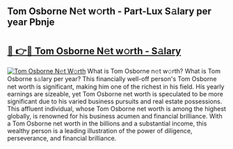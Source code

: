 ## Tom Osborne N𝚎t w𝚘rth - Part-Lux S𝚊lary per year Pbnje

# <h2><a href="http://gc1n7c.nevu.top/?p=Tom+Osborne">🔗 👉🔴 Tom Osborne N𝚎t w𝚘rth - S𝚊lary</a></h2>

[![Tom Osborne N𝚎t W𝚘rth](https://i.imgur.com/Oavwk0R.jpeg)](http://gc1n7c.nevu.top/?p=Tom+Osborne)
What is Tom Osborne n𝚎t w𝚘rth? What is Tom Osborne s𝚊lary per year?
This financially well-off person's Tom Osborne net worth is significant, making him one of the richest in his field. His yearly earnings are sizeable, yet Tom Osborne net worth is speculated to be more significant due to his varied business pursuits and real estate possessions. This affluent individual, whose Tom Osborne net worth is among the highest globally, is renowned for his business acumen and financial brilliance. With a Tom Osborne net worth in the billions and a substantial income, this wealthy person is a leading illustration of the power of diligence, perseverance, and financial brilliance.
